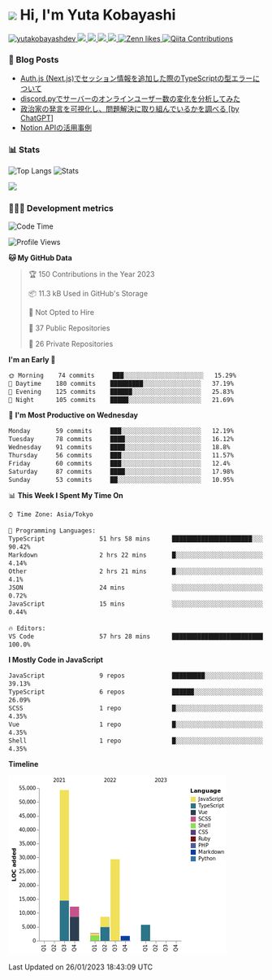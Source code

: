 <h1><img src="https://emojis.slackmojis.com/emojis/images/1613942336/14158/balloons.gif?1613942336" width="30"/> Hi, I'm Yuta Kobayashi</h1>

<p align="left"> 
  <a href="https://github.com/yutakobayashidev/yutakobayashidev/">
    <img src="https://komarev.com/ghpvc/?username=yutakobayashdev" alt="yutakobayashdev" />
  </a>
  <a href="https://twitter.com/yutakobayashi__">
    <img height="20" src="https://img.shields.io/twitter/follow/yutakobayashi__?label=Twitter&logo=twitter&style=flat" />
  </a>
  <a href="https://mastodon.social/@yutakobayashi">
    <img height="20" src="https://img.shields.io/mastodon/follow/107202517736161782?domain=https%3A%2F%2Fmastodon.social&label=Mastodon&logo=mastodon&style=plastic" />
  </a>
  <a href="https://github.com/yutakobayashidev">
    <img height="20" src="https://img.shields.io/github/followers/yutakobayashidev?label=follow&logo=github&style=flat" />
  </a>
  <a href="https://www.reddit.com/user/yutakobayashi">
    <img height="20" src="https://img.shields.io/reddit/user-karma/combined/yutakobayashi?label=Reddit&logo=reddit&style=flat" />
  </a>
  <a href="https://zenn.dev/yutakobayashi">
    <img src="https://badgen.org/img/zenn/yutakobayashi/likes?style=plastic" alt="Zenn likes" />
  </a>
  <a href="https://qiita.com/yutakobayashi">
    <img src="https://badgen.org/img/qiita/yutakobayashi/contributions?style=plastic" alt="Qiita Contributions" />
  </a>
</p>

### 📕 Blog Posts

<!-- BLOG-POST-LIST:START -->
- [Auth.js &lpar;Next.js&rpar;でセッション情報を追加した際のTypeScriptの型エラーについて](https://zenn.dev/yutakobayashi/articles/nextauth-session-typescript)
- [discord.pyでサーバーのオンラインユーザー数の変化を分析してみた](https://zenn.dev/yutakobayashi/articles/discord-online-members-chart)
- [政治家の発言を可視化し、問題解決に取り組んでいるかを調べる [by ChatGPT]](https://qiita.com/yutakobayashi/items/1381de1da52ea7ca56b9)
- [Notion APIの活用事例](https://zenn.dev/yutakobayashi/articles/notion-api-advent-calendar-22)
<!-- BLOG-POST-LIST:END -->

### 📊 Stats

![Top Langs](https://github-readme-stats.vercel.app/api/top-langs/?username=yutakobayashidev)
![Stats](https://github-readme-stats.vercel.app/api?username=yutakobayashidev&count_private=true&show_icons=true&line_height=40)

<!--START_SECTION:lapras-card-->
<a href="https://lapras.com/public/yutakobayashi" target="_blank" rel="noopener noreferrer"><img src="https://lapras-card-generator.vercel.app/api/svg?e=3.3&b=2.85&i=3.09&b1=%23020e27&b2=%230e5593&i1=%2303102f&i2=%231688bf&l=en" width="400" ></a>
<!--END_SECTION:lapras-card-->

### 👩🏻‍💻 Development metrics

<!--START_SECTION:waka-->
![Code Time](http://img.shields.io/badge/Code%20Time-511%20hrs%2012%20mins-blue)

![Profile Views](http://img.shields.io/badge/Profile%20Views-6-blue)

**🐱 My GitHub Data** 

> 🏆 150 Contributions in the Year 2023
 > 
> 📦 11.3 kB Used in GitHub's Storage 
 > 
> 🚫 Not Opted to Hire
 > 
> 📜 37 Public Repositories 
 > 
> 🔑 26 Private Repositories  
 > 
**I'm an Early 🐤** 

```text
🌞 Morning    74 commits     ███░░░░░░░░░░░░░░░░░░░░░░   15.29% 
🌆 Daytime    180 commits    █████████░░░░░░░░░░░░░░░░   37.19% 
🌃 Evening    125 commits    ██████░░░░░░░░░░░░░░░░░░░   25.83% 
🌙 Night      105 commits    █████░░░░░░░░░░░░░░░░░░░░   21.69%

```
📅 **I'm Most Productive on Wednesday** 

```text
Monday       59 commits     ███░░░░░░░░░░░░░░░░░░░░░░   12.19% 
Tuesday      78 commits     ████░░░░░░░░░░░░░░░░░░░░░   16.12% 
Wednesday    91 commits     ████░░░░░░░░░░░░░░░░░░░░░   18.8% 
Thursday     56 commits     ███░░░░░░░░░░░░░░░░░░░░░░   11.57% 
Friday       60 commits     ███░░░░░░░░░░░░░░░░░░░░░░   12.4% 
Saturday     87 commits     ████░░░░░░░░░░░░░░░░░░░░░   17.98% 
Sunday       53 commits     ██░░░░░░░░░░░░░░░░░░░░░░░   10.95%

```


📊 **This Week I Spent My Time On** 

```text
⌚︎ Time Zone: Asia/Tokyo

💬 Programming Languages: 
TypeScript               51 hrs 58 mins      ██████████████████████░░░   90.42% 
Markdown                 2 hrs 22 mins       █░░░░░░░░░░░░░░░░░░░░░░░░   4.14% 
Other                    2 hrs 21 mins       █░░░░░░░░░░░░░░░░░░░░░░░░   4.1% 
JSON                     24 mins             ░░░░░░░░░░░░░░░░░░░░░░░░░   0.72% 
JavaScript               15 mins             ░░░░░░░░░░░░░░░░░░░░░░░░░   0.44%

🔥 Editors: 
VS Code                  57 hrs 28 mins      █████████████████████████   100.0%

```

**I Mostly Code in JavaScript** 

```text
JavaScript               9 repos             █████████░░░░░░░░░░░░░░░░   39.13% 
TypeScript               6 repos             ██████░░░░░░░░░░░░░░░░░░░   26.09% 
SCSS                     1 repo              █░░░░░░░░░░░░░░░░░░░░░░░░   4.35% 
Vue                      1 repo              █░░░░░░░░░░░░░░░░░░░░░░░░   4.35% 
Shell                    1 repo              █░░░░░░░░░░░░░░░░░░░░░░░░   4.35%

```


**Timeline**

![Chart not found](https://raw.githubusercontent.com/yutakobayashidev/yutakobayashidev/main/charts/bar_graph.png) 


 Last Updated on 26/01/2023 18:43:09 UTC
<!--END_SECTION:waka-->
